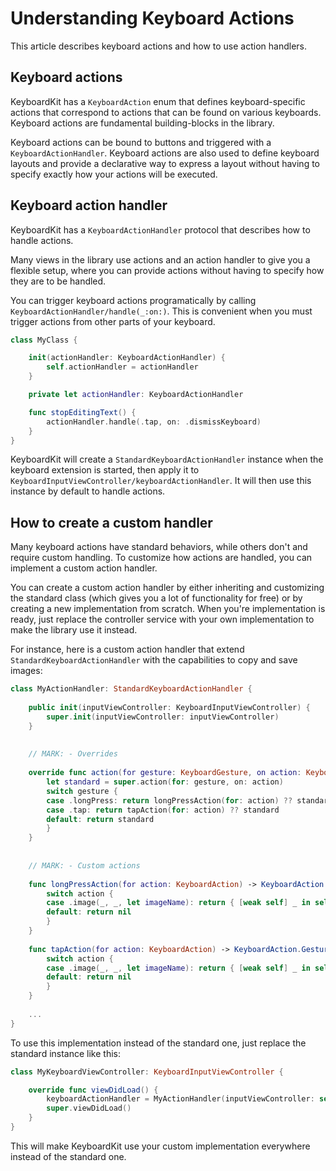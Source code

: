# Understanding Keyboard Actions

This article describes keyboard actions and how to use action handlers. 


## Keyboard actions

KeyboardKit has a ``KeyboardAction`` enum that defines keyboard-specific actions that correspond to actions that can be found on various keyboards. Keyboard actions are fundamental building-blocks in the library.

Keyboard actions can be bound to buttons and triggered with a ``KeyboardActionHandler``. Keyboard actions are also used to define keyboard layouts and provide a declarative way to express a layout without having to specify exactly how your actions will be executed.



## Keyboard action handler

KeyboardKit has a ``KeyboardActionHandler`` protocol that describes how to handle actions. 

Many views in the library use actions and an action handler to give you a flexible setup, where you can provide actions without having to specify how they are to be handled. 

You can trigger keyboard actions programatically by calling ``KeyboardActionHandler/handle(_:on:)``. This is convenient when you must trigger actions from other parts of your keyboard.

```swift
class MyClass {

    init(actionHandler: KeyboardActionHandler) {
        self.actionHandler = actionHandler
    }

    private let actionHandler: KeyboardActionHandler

    func stopEditingText() {
        actionHandler.handle(.tap, on: .dismissKeyboard)
    } 
}
```

KeyboardKit will create a ``StandardKeyboardActionHandler`` instance when the keyboard extension is started, then apply it to ``KeyboardInputViewController/keyboardActionHandler``. It will then use this instance by default to handle actions.


## How to create a custom handler

Many keyboard actions have standard behaviors, while others don't and require custom handling. To customize how actions are handled, you can implement a custom action handler.

You can create a custom action handler by either inheriting and customizing the standard class (which gives you a lot of functionality for free) or by creating a new implementation from scratch. When you're implementation is ready, just replace the controller service with your own implementation to make the library use it instead.

For instance, here is a custom action handler that extend ``StandardKeyboardActionHandler`` with the capabilities to copy and save images:


```swift
class MyActionHandler: StandardKeyboardActionHandler {
    
    public init(inputViewController: KeyboardInputViewController) {
        super.init(inputViewController: inputViewController)
    }
    
    
    // MARK: - Overrides
    
    override func action(for gesture: KeyboardGesture, on action: KeyboardAction) -> KeyboardAction.GestureAction? {
        let standard = super.action(for: gesture, on: action)
        switch gesture {
        case .longPress: return longPressAction(for: action) ?? standard
        case .tap: return tapAction(for: action) ?? standard
        default: return standard
        }
    }
    
    
    // MARK: - Custom actions
    
    func longPressAction(for action: KeyboardAction) -> KeyboardAction.GestureAction? {
        switch action {
        case .image(_, _, let imageName): return { [weak self] _ in self?.saveImage(named: imageName) }
        default: return nil
        }
    }
    
    func tapAction(for action: KeyboardAction) -> KeyboardAction.GestureAction? {
        switch action {
        case .image(_, _, let imageName): return { [weak self] _ in self?.copyImage(named: imageName) }
        default: return nil
        }
    }
    
    ...
}
```

To use this implementation instead of the standard one, just replace the standard instance like this:

```swift
class MyKeyboardViewController: KeyboardInputViewController {

    override func viewDidLoad() {
        keyboardActionHandler = MyActionHandler(inputViewController: self)
        super.viewDidLoad()
    }
}
```

This will make KeyboardKit use your custom implementation everywhere instead of the standard one.
